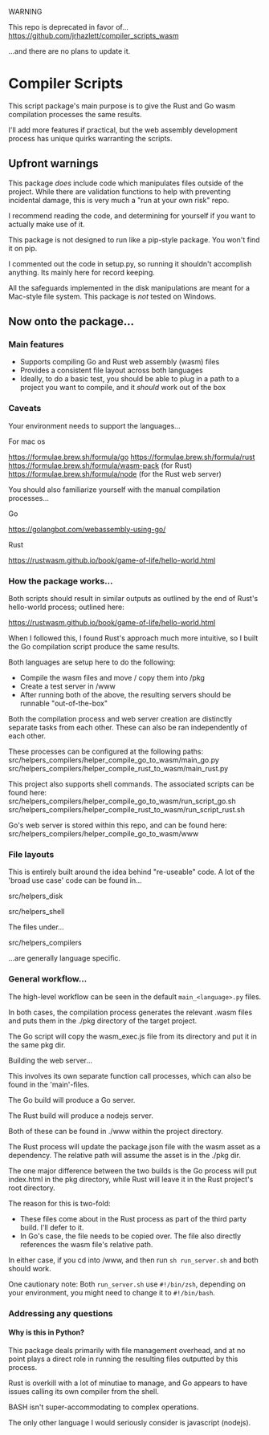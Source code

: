 WARNING

This repo is deprecated in favor of...<br>
https://github.com/jrhazlett/compiler_scripts_wasm

...and there are no plans to update it.

# Compiler Scripts

This script package's main purpose is to give the Rust and Go wasm compilation processes
the same results.

I'll add more features if practical, but the web assembly development process has unique
quirks warranting the scripts.

## Upfront warnings

This package *does* include code which manipulates files outside of the project. While
there are validation functions to help with preventing incidental damage, this is very
much a "run at your own risk" repo.

I recommend reading the code, and determining for yourself if you want to actually make
use of it.

This package is not designed to run like a pip-style package. You won't find it on pip.

I commented out the code in setup.py, so running it shouldn't accomplish anything. Its
mainly here for record keeping.

All the safeguards implemented in the disk manipulations are meant for a Mac-style
file system. This package is *not* tested on Windows.

## Now onto the package...

### Main features

- Supports compiling Go and Rust web assembly (wasm) files
- Provides a consistent file layout across both languages
- Ideally, to do a basic test, you should be able to plug in a path to a project you want
to compile, and it *should* work out of the box

### Caveats 

Your environment needs to support the languages...

For mac os

https://formulae.brew.sh/formula/go
https://formulae.brew.sh/formula/rust
https://formulae.brew.sh/formula/wasm-pack (for Rust)
https://formulae.brew.sh/formula/node (for the Rust web server)

You should also familiarize yourself with the manual compilation processes...

Go

https://golangbot.com/webassembly-using-go/

Rust

https://rustwasm.github.io/book/game-of-life/hello-world.html

### How the package works...

Both scripts should result in similar outputs as outlined by the end of Rust's hello-world
process; outlined here:

https://rustwasm.github.io/book/game-of-life/hello-world.html

When I followed this, I found Rust's approach much more intuitive, so I built the Go
compilation script produce the same results.

Both languages are setup here to do the following:

- Compile the wasm files and move / copy them into <project dir>/pkg
- Create a test server in <project dir>/www
- After running both of the above, the resulting servers should be runnable "out-of-the-box"

Both the compilation process and web server creation are distinctly separate tasks from each other.
These can also be ran independently of each other.

These processes can be configured at the following paths:
src/helpers_compilers/helper_compile_go_to_wasm/main_go.py
src/helpers_compilers/helper_compile_rust_to_wasm/main_rust.py

This project also supports shell commands. The associated scripts can be found here:
src/helpers_compilers/helper_compile_go_to_wasm/run_script_go.sh
src/helpers_compilers/helper_compile_rust_to_wasm/run_script_rust.sh

Go's web server is stored within this repo, and can be found here:
src/helpers_compilers/helper_compile_go_to_wasm/www

### File layouts

This is entirely built around the idea behind "re-useable" code. A lot of the 
'broad use case' code can be found in...

src/helpers_disk

src/helpers_shell

The files under...

src/helpers_compilers

...are generally language specific.

### General workflow...

The high-level workflow can be seen in the default `main_<language>.py` files.

In both cases, the compilation process generates the relevant .wasm files and puts
them in the ./pkg directory of the target project.

The Go script will copy the wasm_exec.js file from its directory and put it in the 
same pkg dir.

Building the web server...

This involves its own separate function call processes, which can also be found in the 
'main'-files.

The Go build will produce a Go server.

The Rust build will produce a nodejs server.

Both of these can be found in ./www within the project directory.

The Rust process will update the package.json file with the wasm asset as a dependency. The
relative path will assume the asset is in the ./pkg dir.

The one major difference between the two builds is the Go process will put index.html in the pkg
directory, while Rust will leave it in the Rust project's root directory.

The reason for this is two-fold:
- These files come about in the Rust process as part of the third party build. I'll defer to it.
- In Go's case, the file needs to be copied over. The file also directly references
the wasm file's relative path.

In either case, if you cd into <project>/www, and then run `sh run_server.sh` and both should work.

One cautionary note: Both `run_server.sh` use `#!/bin/zsh`, depending on your environment, you might 
need to change it to `#!/bin/bash`.

### Addressing any questions

#### Why is this in Python?

This package deals primarily with file management overhead, and at no point plays
a direct role in running the resulting files outputted by this process.

Rust is overkill with a lot of minutiae to manage, and Go appears to have issues 
calling its own compiler from the shell.

BASH isn't super-accommodating to complex operations.

The only other language I would seriously consider is javascript (nodejs).














































